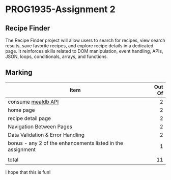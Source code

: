# PROG1935-Assignment 2
## Recipe Finder

The Recipe Finder project will allow users to search for recipes, view search results,
save favorite recipes, and explore recipe details in a dedicated page. It reinforces skills
related to DOM manipulation, event handling, APIs, JSON, loops, conditionals, arrays,
and functions.

## Marking

|Item|Out Of|
|--|--:|
|consume [mealdb API](https://www.themealdb.com/api.php)|2|
|home page|2|
|recipe detail page|2|
|Navigation Between Pages|2|
|Data Validation & Error Handling|2|
|bonus - any 2 of the enhancements listed in the assignment|1|
|||
|total|11|

I hope that this is fun!
